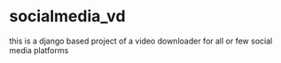# socialmedia_vd
this is a django based project of a video downloader for all or few social media platforms
